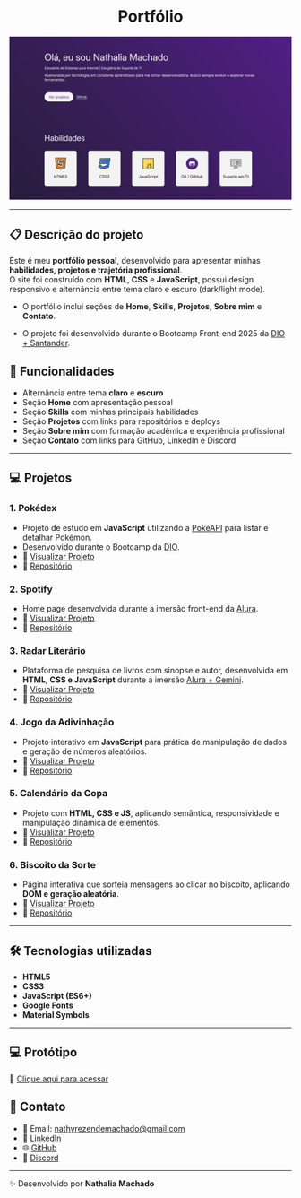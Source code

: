 <h1 align="center">Portfólio</h1>

![Imagem da página desenvolvida](./.github/preview-page.png)

<hr>

## 📋 Descrição do projeto

Este é meu **portfólio pessoal**, desenvolvido para apresentar minhas **habilidades, projetos e trajetória profissional**.  
O site foi construído com **HTML**, **CSS** e **JavaScript**, possui design responsivo e alternância entre tema claro e escuro (dark/light mode).  

- O portfólio inclui seções de **Home**, **Skills**, **Projetos**, **Sobre mim** e **Contato**.

- O projeto foi desenvolvido durante o Bootcamp Front-end 2025 da <a href="https://web.dio.me/track/9179a4c1-edae-47fa-bdbb-1be72012f9c7">DIO + Santander</a>.

## 🚀 Funcionalidades

- Alternância entre tema **claro** e **escuro**  
- Seção **Home** com apresentação pessoal  
- Seção **Skills** com minhas principais habilidades  
- Seção **Projetos** com links para repositórios e deploys  
- Seção **Sobre mim** com formação acadêmica e experiência profissional  
- Seção **Contato** com links para GitHub, LinkedIn e Discord  

---

## 💻 Projetos

### 1. Pokédex
- Projeto de estudo em **JavaScript** utilizando a [PokéAPI](https://pokeapi.co/) para listar e detalhar Pokémon.  
- Desenvolvido durante o Bootcamp da [DIO](https://web.dio.me/home).  
- 🔗 [Visualizar Projeto](https://nathxrz.github.io/pokedex-dio/)  
- 🔗 [Repositório](https://github.com/nathxrz/pokedex-dio/tree/main)

### 2. Spotify
- Home page desenvolvida durante a imersão front-end da [Alura](https://www.alura.com.br/).  
- 🔗 [Visualizar Projeto](https://nathxrz.github.io/imersao-alura-front-end/)  
- 🔗 [Repositório](https://github.com/nathxrz/imersao-alura-front-end)

### 3. Radar Literário
- Plataforma de pesquisa de livros com sinopse e autor, desenvolvida em **HTML, CSS e JavaScript** durante a imersão [Alura + Gemini](https://gemini.google.com/app?hl=pt-BR).  
- 🔗 [Visualizar Projeto](https://imersao-alura-gemini-mocha.vercel.app/)  
- 🔗 [Repositório](https://github.com/nathxrz/imersao-alura-gemini)

### 4. Jogo da Adivinhação
- Projeto interativo em **JavaScript** para prática de manipulação de dados e geração de números aleatórios.  
- 🔗 [Visualizar Projeto](https://nathxrz.github.io/TrilhaExplorer-projeto-6/)  
- 🔗 [Repositório](https://github.com/nathxrz/TrilhaExplorer-projeto-6)

### 5. Calendário da Copa
- Projeto com **HTML, CSS e JS**, aplicando semântica, responsividade e manipulação dinâmica de elementos.  
- 🔗 [Visualizar Projeto](https://nathxrz.github.io/nlw-copa22/)  
- 🔗 [Repositório](https://github.com/nathxrz/nlw-copa22)

### 6. Biscoito da Sorte
- Página interativa que sorteia mensagens ao clicar no biscoito, aplicando **DOM e geração aleatória**.  
- 🔗 [Visualizar Projeto](https://nathxrz.github.io/TrilhaExplorer-projeto-7/)  
- 🔗 [Repositório](https://github.com/nathxrz/TrilhaExplorer-projeto-7)

---

## 🛠️ Tecnologias utilizadas

- **HTML5**  
- **CSS3**  
- **JavaScript (ES6+)**  
- **Google Fonts**  
- **Material Symbols**  

---

## 💻 Protótipo
🔗 [Clique aqui para acessar](https://nathxrz.github.io/portfolio/)

## 📩 Contato

- 📧 Email: nathyrezendemachado@gmail.com  
- 💼 [LinkedIn](https://www.linkedin.com/in/nathalia-machado-021b1b230/)  
- 🌐 [GitHub](https://github.com/nathxrz)  
- 💬 [Discord](https://discord.com/users/nathx9059)  

---

✨ Desenvolvido por **Nathalia Machado**